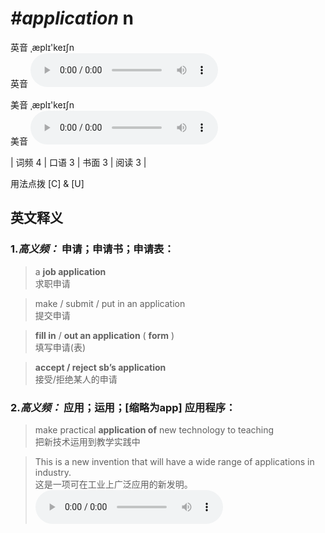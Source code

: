 # ***\#application*** n
英音 ˌæplɪ'keɪʃn  
英音
<audio src="./media/application-B.aac" controls="controls"></audio>

美音 ˌæplɪ'keɪʃn  
美音
<audio src="./media/application.aac" controls="controls"></audio>



| 词频 4 | 口语 3 | 书面 3 | 阅读 3 |  

用法点拨  [C] & [U]

英文释义
---
### 1.*高义频：* **申请；申请书；申请表：**  

 > a **job application**   
 > 求职申请    

 > make / submit / put in an application  
 > 提交申请    

 > **fill in** / **out an application** ( **form** )  
 > 填写申请(表)    

 > **accept / reject sb’s application**  
 > 接受/拒绝某人的申请    

### 2.*高义频：* **应用；运用；[缩略为app] 应用程序：**  

 > make practical **application of** new technology to teaching  
 > 把新技术运用到教学实践中    

 > This is a new invention that will have a wide range of applications in industry.  
 > 这是一项可在工业上广泛应用的新发明。    
<audio src="./media/1-application.aac" controls="controls"></audio>


